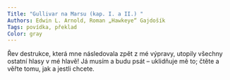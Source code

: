 ```yaml
---
Title: "Gullivar na Marsu (kap. I. a II.) "
Authors: Edwin L. Arnold, Roman „Hawkeye“ Gajdošík
Tags: povídka, překlad
Color: gray
---
```

Řev destrukce, která mne následovala zpět z mé výpravy, utopily všechny ostatní hlasy v mé hlavě! Já musím a budu psát – uklidňuje mě to; čtěte a věřte tomu, jak a jestli chcete.
